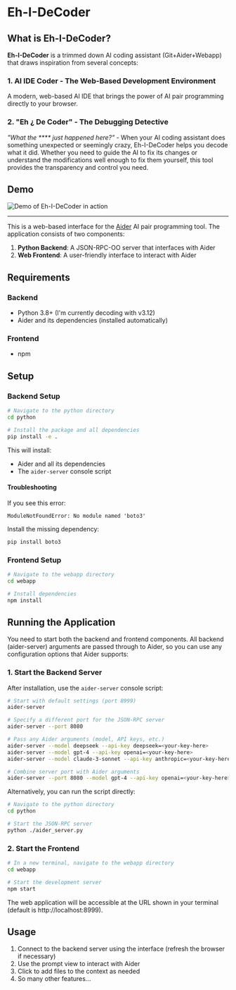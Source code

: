 # Eh-I-DeCoder

## What is Eh-I-DeCoder?

**Eh-I-DeCoder** is a trimmed down AI coding assistant (Git+Aider+Webapp) that draws inspiration from several concepts:

### 1. AI IDE Coder - The Web-Based Development Environment
A modern, web-based AI IDE that brings the power of AI pair programming directly to your browser.

### 2. "Eh ¿ De Coder" - The Debugging Detective
*"What the **** just happened here?"* - When your AI coding assistant does something unexpected or seemingly crazy, Eh-I-DeCoder helps you decode what it did. Whether you need to guide the AI to fix its changes or understand the modifications well enough to fix them yourself, this tool provides the transparency and control you need.

## Demo

![Demo of Eh-I-DeCoder in action](https://github.com/user-attachments/assets/3e0719e9-769a-4242-8241-7fc585d4c799)

---

This is a web-based interface for the [Aider](https://github.com/Aider-AI/aider) AI pair programming tool. The application consists of two components:

1. **Python Backend**: A JSON-RPC-OO server that interfaces with Aider
2. **Web Frontend**: A user-friendly interface to interact with Aider

## Requirements

### Backend
- Python 3.8+ (I'm currently decoding with v3.12)
- Aider and its dependencies (installed automatically)

### Frontend
- npm

## Setup

### Backend Setup
```bash
# Navigate to the python directory
cd python

# Install the package and all dependencies
pip install -e .
```

This will install:
- Aider and all its dependencies
- The `aider-server` console script

#### Troubleshooting

If you see this error:
```
ModuleNotFoundError: No module named 'boto3'
```

Install the missing dependency:
```bash
pip install boto3
```

### Frontend Setup
```bash
# Navigate to the webapp directory
cd webapp

# Install dependencies
npm install
```

## Running the Application

You need to start both the backend and frontend components. All backend (aider-server) arguments are passed through to Aider, so you can use any configuration options that Aider supports:

### 1. Start the Backend Server

After installation, use the `aider-server` console script:

```bash
# Start with default settings (port 8999)
aider-server

# Specify a different port for the JSON-RPC server
aider-server --port 8080

# Pass any Aider arguments (model, API keys, etc.)
aider-server --model deepseek --api-key deepseek=<your-key-here>
aider-server --model gpt-4 --api-key openai=<your-key-here>
aider-server --model claude-3-sonnet --api-key anthropic=<your-key-here>

# Combine server port with Aider arguments
aider-server --port 8080 --model gpt-4 --api-key openai=<your-key-here>
```

Alternatively, you can run the script directly:
```bash
# Navigate to the python directory
cd python

# Start the JSON-RPC server
python ./aider_server.py
```


### 2. Start the Frontend
```bash
# In a new terminal, navigate to the webapp directory
cd webapp

# Start the development server
npm start
```

The web application will be accessible at the URL shown in your terminal (default is http://localhost:8999).

## Usage

1. Connect to the backend server using the interface (refresh the browser if necessary)
2. Use the prompt view to interact with Aider
3. Click to add files to the context as needed
4. So many other features...
